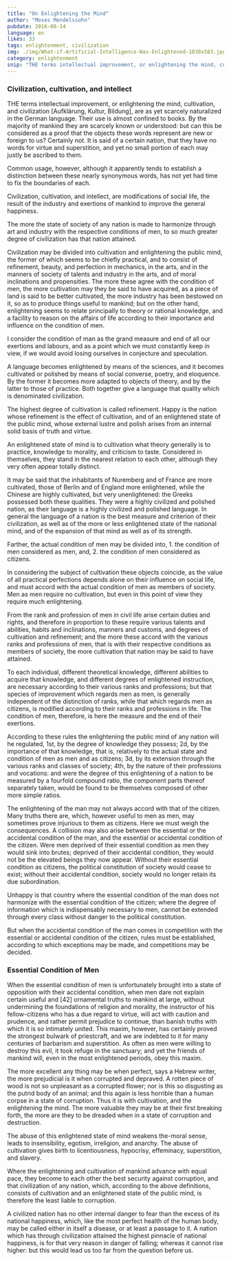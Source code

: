 ```yaml
---
title: "On Enlightening the Mind"
author: "Moses Mendelssohn"
pubdate: 2016-08-14
language: en
likes: 33
tags: enlightenment, civilization
img: ./img/What-if-Artificial-Intelligence-Was-Enlightened-1038x583.jpg
category: enlightenment
snip: "THE terms intellectual improvement, or enlightening the mind, cultivation, and civilization [Aufklärung, Kultur, Bildung], are as yet scarcely naturalized in the German language."
---
```



### Civilization, cultivation, and intellect

THE terms intellectual improvement, or enlightening the mind, cultivation, and civilization [Aufklärung, Kultur, Bildung], are as yet scarcely naturalized in the German language. Their use is almost confined to books. By the majority of mankind they are scarcely known or understood: but can this be considered as a proof that the objects these words represent are new or foreign to us? Certainly not. It is said of a certain nation, that they have no words for virtue and superstition, and yet no small portion of each may justly be ascribed to them.

Common usage, however, although it apparently tends to establish a distinction between these nearly synonymous words, has not yet had time to fix the boundaries of each.

Civilization, cultivation, and intellect, are modifications of social life, the result of the industry and exertions of mankind to improve the general happiness.

The more the state of society of any nation is made to harmonize through art and industry with the respective conditions of men, to so much greater degree of civilization has that nation attained.

Civilization may be divided into cultivation and enlightening the public mind, the former of which seems to be chiefly practical, and to consist of refinement, beauty, and perfection in mechanics, in the arts, and in the manners of society of talents and industry in the arts, and of moral inclinations and propensities. The more these agree with the condition of men, the more cultivation may they be said to have acquired, as a piece of land is said to be better cultivated, the more industry has been bestowed on it, so as to produce things useful to mankind; but on the other hand, enlightening seems to relate principally to theory or rational knowledge, and a facility to reason on the affairs of life according to their importance and influence on the condition of men.

I consider the condition of man as the grand measure and end of all our exertions and labours, and as a point which we must constantly keep in view, if we would avoid losing ourselves in conjecture and speculation.

A language becomes enlightened by means of the sciences, and it becomes cultivated or polished by means of social converse, poetry, and eloquence. By the former it becomes more adapted to objects of theory, and by the latter to those of practice. Both together give a language that quality which is denominated civilization.

The highest degree of cultivation is called refinement. Happy is the nation whose refinement is the effect of cultivation, and of an enlightened state of the public mind, whose external lustre and polish arises from an internal solid basis of truth and virtue.

An enlightened state of mind is to cultivation what theory generally is to practice, knowledge to morality, and criticism to taste. Considered in themselves, they stand in the nearest relation to each other, although they very often appear totally distinct.

It may be said that the inhabitants of Nuremberg and of France are more cultivated, those of Berlin and of England more enlightened, while the Chinese are highly cultivated, but very unenlightened: the Greeks possessed both these qualities. They were a highly civilized and polished nation, as their language is a highly civilized and polished language. In general the language of a nation is the best measure and criterion of their civilization, as well as of the more or less enlightened state of the national mind, and of the expansion of that mind as well as of its strength.

Farther, the actual condition of men may be divided into, 1. the condition of men considered as men, and, 2. the condition of men considered as citizens.

In considering the subject of cultivation these objects coincide, as the value of all practical perfections depends alone on their influence on social life, and must accord with the actual condition of men as members of society. Men as men require no cultivation, but even in this point of view they require much enlightening.

From the rank and profession of men in civil life arise certain duties and rights, and therefore in proportion to these require various talents and abilities, habits and inclinations, manners and customs, and degrees of cultivation and refinement; and the more these accord with the various ranks and professions of men, that is with their respective conditions as members of society, the more cultivation that nation may be said to have attained.

To each individual, different theoretical knowledge, different abilities to acquire that knowledge, and different degrees of enlightened instruction, are necessary according to their various ranks and professions; but that species of improvement which regards men as men, is generally independent of the distinction of ranks, while that which regards men as citizens, is modified according to their ranks and professions in life. The condition of men, therefore, is here the measure and the end of their exertions.

According to these rules the enlightening the public mind of any nation will he regulated, 1st, by the degree of knowledge they possess; 2d, by the importance of that knowledge, that is, relatively to the actual state and condition of men as men and as citizens; 3d, by its extension through the various ranks and classes of society; 4th, by the nature of their professions and vocations: and were the degree of this enlightening of a nation to be measured by a fourfold compound ratio, the component parts thereof separately taken, would be found to be themselves composed of other more simple ratios.

The enlightening of the man may not always accord with that of the citizen. Many truths there are, which, however useful to men as men, may sometimes prove injurious to them as citizens. Here we must weigh the consequences. A collision may also arise between the essential or the accidental condition of the man, and the essential or accidental condition of the citizen. Were men deprived of their essential condition as men they would sink into brutes; deprived of their accidental condition, they would not be the elevated beings they now appear. Without their essential condition as citizens, the political constitution of society would cease to exist; without their accidental condition, society would no longer retain its due subordination.

Unhappy is that country where the essential condition of the man does not harmonize with the essential condition of the citizen; where the degree of information which is indispensably necessary to men, cannot be extended through every class without danger to the political constitution.

But when the accidental condition of the man comes in competition with the essential or accidental condition of the citizen, rules must be established, according to which exceptions may be made, and competitions may be decided.


### Essential Condition of Men

When the essential condition of men is unfortunately brought into a state of opposition with their accidental condition, when men dare not explain certain useful and [42] ornamental truths to mankind at large, without undermining the foundations of religion and morality, the instructor of his fellow-citizens who has a due regard to virtue, will act with caution and prudence, and rather permit prejudice to continue, than banish truths with which it is so intimately united. This maxim, however, has certainly proved the strongest bulwark of priestcraft, and we are indebted to it for many centuries of barbarism and superstition. As often as men were willing to destroy this evil, it took refuge in the sanctuary; and yet the friends of mankind will, even in the most enlightened periods, obey this maxim.

The more excellent any thing may be when perfect, says a Hebrew writer, the more prejudicial is it when corrupted and depraved. A rotten piece of wood is not so unpleasant as a corrupted flower; nor is this so disgusting as the putrid body of an animal; and this again is less horrible than a human corpse in a state of corruption. Thus it is with cultivation, and the enlightening the mind. The more valuable they may be at their first breaking forth, the more are they to be dreaded when in a state of corruption and destruction.

The abuse of this enlightened state of mind weakens the-moral sense, leads to insensibility, egotism, irreligion, and anarchy. The abuse of cultivation gives birth to licentiousness, hypocrisy, effeminacy, superstition, and slavery.

Where the enlightening and cultivation of mankind advance with equal pace, they become to each other the best security against corruption, and that civilization of any nation, which, according to the above definitions, consists of cultivation and an enlightened state of the public mind, is therefore the least liable to corruption.

A civilized nation has no other internal danger to fear than the excess of its national happiness, which, like the most perfect health of the human body, may be called either in itself a disease, or at least a passage to it. A nation which has through civilization attained the highest pinnacle of national happiness, is for that very reason in danger of falling; whereas it cannot rise higher: but this would lead us too far from the question before us.

